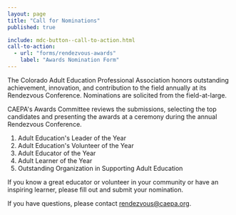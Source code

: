 ```yaml
---
layout: page
title: "Call for Nominations"
published: true

include: mdc-button--call-to-action.html
call-to-action:
  - url: "forms/rendezvous-awards"
    label: "Awards Nomination Form"
---
```


The Colorado Adult Education Professional Association honors outstanding achievement, innovation, and contribution to the field annually at its Rendezvous Conference. Nominations are solicited from the field-at-large.

CAEPA's Awards Committee reviews the submissions, selecting the top candidates and presenting the awards at a ceremony during the annual Rendezvous Conference.

1. Adult Education's Leader of the Year
2. Adult Education's Volunteer of the Year
3. Adult Educator of the Year
4. Adult Learner of the Year
5. Outstanding Organization in Supporting Adult Education

If you know a great educator or volunteer in your community or have an inspiring learner, please fill out and submit your nomination.

If you have questions, please contact <rendezvous@caepa.org>.
